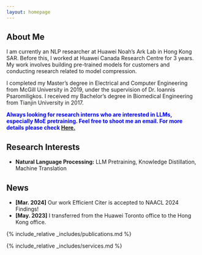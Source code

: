 ```yaml
---
layout: homepage
---
```


## About Me

I am currently an NLP researcher at Huawei Noah’s Ark Lab in Hong Kong SAR. Before this, I worked at Huawei Canada Research Centre for 3 years. My work involves building pre-trained models for customers and conducting research related to model compression.

I completed my Master’s degree in Electrical and Computer Engineering from McGill University in 2019, under the supervision of Dr. Ioannis Psaromiligkos. I received my Bachelor’s degree in Biomedical Engineering from Tianjin University in 2017.

**<font color="blue">Always looking for research interns who are interested in LLMs, especially MoE pretraining. Feel free to shoot me an email. For more details please check [Here.](https://hkrc.gllue.com/portal/internalposition/list?forwardToken=ddbc1c65383347ae8f66edef7d6a5a2b&gql=keyword%3D%25E8%25AF%25AD%25E9%259F%25B3&page=1) </font>**

## Research Interests

- **Natural Language Processing:** LLM Pretraining, Knowledge Distillation, Machine Translation


## News
- **[Mar. 2024]** Our work Efficient Citer is accepted to NAACL 2024 Findings!
- **[May. 2023]** I transferred from the Huawei Toronto office to the Hong Kong office.


{% include_relative _includes/publications.md %}

{% include_relative _includes/services.md %}
